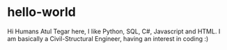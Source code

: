 # hello-world

Hi Humans
Atul Tegar here, I  like Python, SQL, C#, Javascript and HTML.
I am basically a Civil-Structural Engineer, having an interest in coding :) 
